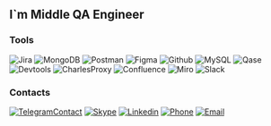 ## I`m Middle QA Engineer 

### Tools
![Jira](https://img.shields.io/badge/-Jira-474a50?style=for-the-badge&logo=Jira&logoColor=1F5FF6)
![MongoDB](https://img.shields.io/badge/-mongodb-474a50?style=for-the-badge&logo=Mongodb)
![Postman](https://img.shields.io/badge/-Postman-474a50?style=for-the-badge&logo=Postman)
![Figma](https://img.shields.io/badge/-Figma-474a50?style=for-the-badge&logo=Figma&logoColor=ED2128)
![Github](https://img.shields.io/badge/-Github-474a50?style=for-the-badge&logo=Github&logoColor=211F1F)
![MySQL](https://img.shields.io/badge/-MySQL-474a50?style=for-the-badge&logo=MySQL&logoColor=00758F)
![Qase](https://img.shields.io/badge/-Qase-474a50?style=for-the-badge&logo=Qase)
![Devtools](https://img.shields.io/badge/-Devtools-474a50?style=for-the-badge&logo=googlechrome&logoColor=A6A6AB)
![CharlesProxy](https://img.shields.io/badge/-CharlesProxy-474a50?style=for-the-badge&logo=Charlesproxy&logoColor=A6A6AB)
![Confluence](https://img.shields.io/badge/-Confluence-474a50?style=for-the-badge&logo=Confluence&logoColor=3BE5C9)
![Miro](https://img.shields.io/badge/-Miro-474a50?style=for-the-badge&logo=Miro)
![Slack](https://img.shields.io/badge/-Slack-474a50?style=for-the-badge&logo=Slack)

### Contacts
[![TelegramContact](https://img.shields.io/badge/-Telegram-474a50?style=for-the-badge&logo=Telegram)](https://t.me/IVCHENKODENYS)
[![Skype](https://img.shields.io/badge/-Skype-474a50?style=for-the-badge&logo=Skype)](https://join.skype.com/invite/b8xmNwyNfzEo)
[![Linkedin](https://img.shields.io/badge/-Linkedin-474a50?style=for-the-badge&logo=LinkedIn&logoColor=007bb6)](https://www.linkedin.com/in/denys-ivchenko)
[![Phone](https://img.shields.io/badge/-Tel:+380982764886-474a50?style=flat-square&logo)](tel:+380982764886)
[![Email](https://img.shields.io/badge/-Email:ltysdr10004@gmail.com-474a50?style=flat-square&logo)](mailto:ltysdr10004@gmail.com)